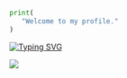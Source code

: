 ```python
print(
   "Welcome to my profile."
)
```

<a href="https://git.io/typing-svg"><img src="https://readme-typing-svg.demolab.com?font=Fira+Code&pause=1000&color=288D3A&background=FF9C1900&width=435&lines=I'm alone. Enter my world." alt="Typing SVG" /></a>

<a href="https://hits.seeyoufarm.com"><img src="https://hits.seeyoufarm.com/api/count/incr/badge.svg?url=https%3A%2F%2Fgithub.com/AlphaBei254/AlphaBei254"/></a>
